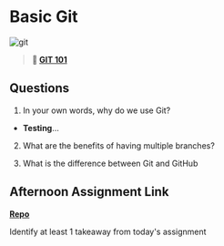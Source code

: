 # Basic Git

![git](https://git-scm.com/images/branching-illustration@2x.png)

> **📖 [GIT 101](https://codeworksacademy.com/fs-student-guide/resources/wk1/01-GIT)**

## Questions

1. In your own words, why do we use Git?

- **Testing**...

2. What are the benefits of having multiple branches?

3. What is the difference between Git and GitHub

## Afternoon Assignment Link

**[Repo](https://github.com/refous23/<ASSIGNMENT_REPO>)**

Identify at least 1 takeaway from today's assignment
